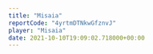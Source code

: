 ```yaml
---
title: "Misaia"
reportCode: "4yrtmDTNkwGfznvJ"
player: "Misaia"
date: 2021-10-10T19:09:02.718000+00:00
---
```

